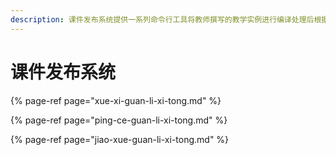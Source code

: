 ```yaml
---
description: 课件发布系统提供一系列命令行工具将教师撰写的教学实例进行编译处理后根据内容类型分别发布到以下三个管理系统。
---
```


# 课件发布系统

#### 

{% page-ref page="xue-xi-guan-li-xi-tong.md" %}

{% page-ref page="ping-ce-guan-li-xi-tong.md" %}

{% page-ref page="jiao-xue-guan-li-xi-tong.md" %}





